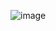 ![image](https://user-images.githubusercontent.com/109734441/200136819-8e44893b-06d1-45f8-9952-cb11d59a4de4.png)
